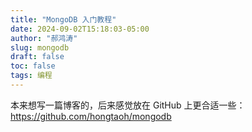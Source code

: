 ```yaml
---
title: "MongoDB 入门教程"
date: 2024-09-02T15:18:03-05:00
author: "郝鸿涛"
slug: mongodb
draft: false
toc: false
tags: 编程
---
```

本来想写一篇博客的，后来感觉放在 GitHub 上更合适一些：https://github.com/hongtaoh/mongodb






